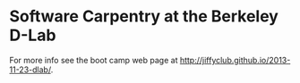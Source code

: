 Software Carpentry at the Berkeley D-Lab
========================================

For more info see the boot camp web page at
http://jiffyclub.github.io/2013-11-23-dlab/.
